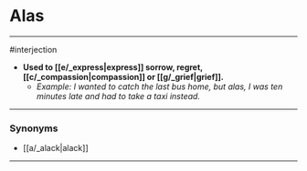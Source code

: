 # Alas
---
#interjection
- **Used to [[e/_express|express]] sorrow, regret, [[c/_compassion|compassion]] or [[g/_grief|grief]].**
	- _Example: I wanted to catch the last bus home, but alas, I was ten minutes late and had to take a taxi instead._
---
### Synonyms
- [[a/_alack|alack]]
---
